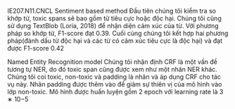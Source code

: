 IE207.N11.CNCL
Sentiment based method
Đầu tiên chúng tôi kiểm tra so khớp từ, toxic spans sẽ bao gồm từ tiêu cực hoặc độc
hại. Chúng tôi cũng sử dụng TextBlob (Loria, 2018) để nhận diện cảm xúc của từ. Với
phương pháp so khớp từ, F1-score đạt 0.39. Cuối cùng chúng tôi kết hợp hai phương
pháp(đánh dấu từ độc hại và các từ có cảm xúc tiêu cực là độc hại) và đạt được
F1-score 0.42

Named Entity Recognition model
Chúng tôi nhận định CRF là một vấn đề tương tự NER, do đó toxic span cũng được
xem như một nhãn NER khác. Chúng tôi coi toxic, non-toxic và padding là nhãn và
áp dụng CRF cho tác vụ này. Nhãn padding được thêm vào để giảm sự thiên vị của
mô hình vào lớp non-toxic. Mô hình được huấn luyện gồm 2 epoch với learning rate là
3 ∗ 10−5
